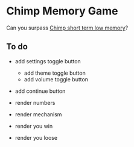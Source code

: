 # Chimp Memory Game

Can you surpass [Chimp short term low memory](https://www.youtube.com/watch?v=qyJomdyjyvM)?

## To do

- add settings toggle button
    - add theme toggle button
    - add volume toggle button
    
- add continue button
- render numbers
- render mechanism
- render you win
- render you loose
	
